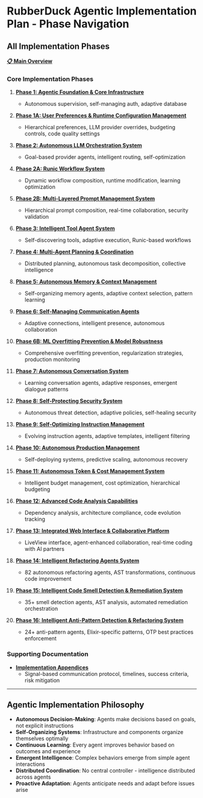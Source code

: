 # RubberDuck Agentic Implementation Plan - Phase Navigation

## All Implementation Phases

**[📋 Main Overview](implementation_plan_complete.md)**

### Core Implementation Phases

1. **[Phase 1: Agentic Foundation & Core Infrastructure](phase-01-agentic-foundation.md)**
   - Autonomous supervision, self-managing auth, adaptive database

2. **[Phase 1A: User Preferences & Runtime Configuration Management](phase-1a-user-preferences-config.md)**
   - Hierarchical preferences, LLM provider overrides, budgeting controls, code quality settings

3. **[Phase 2: Autonomous LLM Orchestration System](phase-02-llm-orchestration.md)**
   - Goal-based provider agents, intelligent routing, self-optimization

4. **[Phase 2A: Runic Workflow System](phase-02a-runic-workflow.md)**
   - Dynamic workflow composition, runtime modification, learning optimization

5. **[Phase 2B: Multi-Layered Prompt Management System](phase-2b-multi-layered-prompts.md)**
   - Hierarchical prompt composition, real-time collaboration, security validation

6. **[Phase 3: Intelligent Tool Agent System](phase-03-tool-agents.md)**
   - Self-discovering tools, adaptive execution, Runic-based workflows

7. **[Phase 4: Multi-Agent Planning & Coordination](phase-04-planning-coordination.md)**
   - Distributed planning, autonomous task decomposition, collective intelligence

8. **[Phase 5: Autonomous Memory & Context Management](phase-05-memory-context.md)**
   - Self-organizing memory agents, adaptive context selection, pattern learning

9. **[Phase 6: Self-Managing Communication Agents](phase-06-communication-agents.md)**
   - Adaptive connections, intelligent presence, autonomous collaboration

10. **[Phase 6B: ML Overfitting Prevention & Model Robustness](phase-6b-ml-overfitting-prevention.md)**
    - Comprehensive overfitting prevention, regularization strategies, production monitoring

11. **[Phase 7: Autonomous Conversation System](phase-07-conversation-system.md)**
    - Learning conversation agents, adaptive responses, emergent dialogue patterns

12. **[Phase 8: Self-Protecting Security System](phase-08-security-system.md)**
    - Autonomous threat detection, adaptive policies, self-healing security

13. **[Phase 9: Self-Optimizing Instruction Management](phase-09-instruction-management.md)**
    - Evolving instruction agents, adaptive templates, intelligent filtering

14. **[Phase 10: Autonomous Production Management](phase-10-production-management.md)**
    - Self-deploying systems, predictive scaling, autonomous recovery

15. **[Phase 11: Autonomous Token & Cost Management System](phase-11-token-cost-management.md)**
    - Intelligent budget management, cost optimization, hierarchical budgeting

16. **[Phase 12: Advanced Code Analysis Capabilities](phase-12-advanced-analysis.md)**
    - Dependency analysis, architecture compliance, code evolution tracking

17. **[Phase 13: Integrated Web Interface & Collaborative Platform](phase-13-web-interface.md)**
    - LiveView interface, agent-enhanced collaboration, real-time coding with AI partners

18. **[Phase 14: Intelligent Refactoring Agents System](phase-14-refactoring-agents.md)**
    - 82 autonomous refactoring agents, AST transformations, continuous code improvement

19. **[Phase 15: Intelligent Code Smell Detection & Remediation System](phase-15-code-smell-detection.md)**
    - 35+ smell detection agents, AST analysis, automated remediation orchestration

20. **[Phase 16: Intelligent Anti-Pattern Detection & Refactoring System](phase-16-anti-pattern-detection.md)**
    - 24+ anti-pattern agents, Elixir-specific patterns, OTP best practices enforcement

### Supporting Documentation

- **[Implementation Appendices](implementation-appendices.md)**
  - Signal-based communication protocol, timelines, success criteria, risk mitigation

---

## Agentic Implementation Philosophy

- **Autonomous Decision-Making**: Agents make decisions based on goals, not explicit instructions
- **Self-Organizing Systems**: Infrastructure and components organize themselves optimally
- **Continuous Learning**: Every agent improves behavior based on outcomes and experience
- **Emergent Intelligence**: Complex behaviors emerge from simple agent interactions
- **Distributed Coordination**: No central controller - intelligence distributed across agents
- **Proactive Adaptation**: Agents anticipate needs and adapt before issues arise